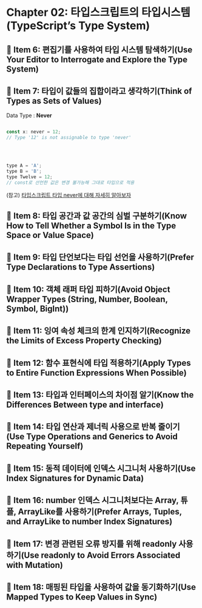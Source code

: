 # Chapter 02: 타입스크립트의 타입시스템(TypeScript’s Type System)

## 📝 Item 6: 편집기를 사용하여 타입 시스템 탐색하기(Use Your Editor to Interrogate and Explore the Type System)

## 📝 Item 7: 타입이 값들의 집합이라고 생각하기(Think of Types as Sets of Values)

Data Type : **Never**

```javascript

const x: never = 12;
// Type '12' is not assignable to type 'never'

```

<br>

```javascript

type A = 'A';
type B = 'B';
type Twelve = 12;
// const로 선언한 값은 변경 불가능해 그대로 타입으로 적용

```

(참고) [타입스크립트 타입 never에 대해 자세히 알아보자](https://yceffort.kr/2022/03/understanding-typescript-never)


## 📝 Item 8: 타입 공간과 값 공간의 심벌 구분하기(Know How to Tell Whether a Symbol Is in the Type Space or Value Space)
## 📝 Item 9: 타입 단언보다는 타입 선언을 사용하기(Prefer Type Declarations to Type Assertions)

## 📝 Item 10: 객체 래퍼 타입 피하기(Avoid Object Wrapper Types (String, Number, Boolean, Symbol, BigInt))

## 📝 Item 11: 잉여 속성 체크의 한계 인지하기(Recognize the Limits of Excess Property Checking)
## 📝 Item 12: 함수 표현식에 타입 적용하기(Apply Types to Entire Function Expressions When Possible)

## 📝 Item 13: 타입과 인터페이스의 차이점 알기(Know the Differences Between type and interface)

## 📝 Item 14: 타입 연산과 제너릭 사용으로 반복 줄이기(Use Type Operations and Generics to Avoid Repeating Yourself)

## 📝 Item 15: 동적 데이터에 인덱스 시그니처 사용하기(Use Index Signatures for Dynamic Data)

## 📝 Item 16: number 인덱스 시그니처보다는 Array, 튜플, ArrayLike를 사용하기(Prefer Arrays, Tuples, and ArrayLike to number Index Signatures)

## 📝 Item 17: 변경 관련된 오류 방지를 위해 readonly 사용하기(Use readonly to Avoid Errors Associated with Mutation)

## 📝 Item 18: 매핑된 타입을 사용하여 값을 동기화하기(Use Mapped Types to Keep Values in Sync)